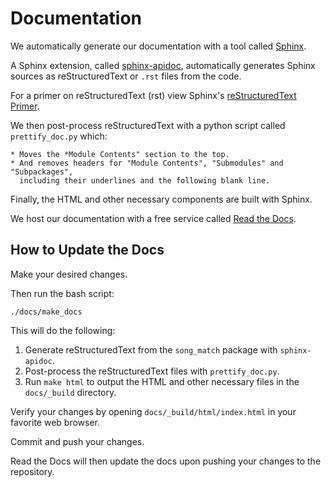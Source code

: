 # Documentation

We automatically generate our documentation with a tool called [Sphinx](http://www.sphinx-doc.org/en/master/).

A Sphinx extension, called [sphinx-apidoc](http://www.sphinx-doc.org/en/stable/man/sphinx-apidoc.html),
automatically generates Sphinx sources as reStructuredText or `.rst` files from the code.

For a primer on reStructuredText (rst) view Sphinx's [reStructuredText Primer](http://www.sphinx-doc.org/en/stable/rest.html#rst-primer).

We then post-process reStructuredText with a python script called `prettify_doc.py` which:

    * Moves the *Module Contents" section to the top.
    * And removes headers for "Module Contents", "Submodules" and "Subpackages",
      including their underlines and the following blank line.

Finally, the HTML and other necessary components are built with Sphinx.

We host our documentation with a free service called [Read the Docs](https://readthedocs.org/).

## How to Update the Docs

Make your desired changes.

Then run the bash script:

`./docs/make_docs`

This will do the following:

1. Generate reStructuredText from the `song_match` package with `sphinx-apidoc`.
2. Post-process the reStructuredText files with `prettify_doc.py`.
3. Run `make html` to output the HTML and other necessary files in the `docs/_build` directory.

Verify your changes by opening `docs/_build/html/index.html` in your favorite web browser.

Commit and push your changes.

Read the Docs will then update the docs upon pushing your changes to the repository.
